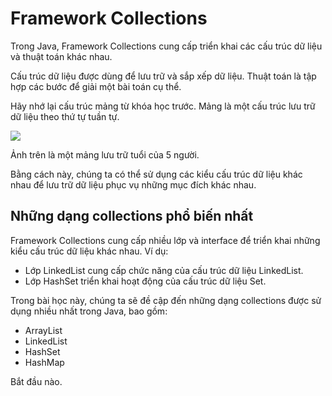 # Framework Collections

Trong Java, Framework Collections cung cấp triển khai các cấu trúc dữ liệu và thuật toán khác nhau.

Cấu trúc dữ liệu được dùng để lưu trữ và sắp xếp dữ liệu. Thuật toán là tập hợp các bước để giải một bài toán cụ thể.

Hãy nhớ lại cấu trúc mảng từ khóa học trước. Mảng là một cấu trúc lưu trữ dữ liệu theo thứ tự tuần tự.

![](/pictures/download.png)

Ảnh trên là một mảng lưu trữ tuổi của 5 người.

Bằng cách này, chúng ta có thể sử dụng các kiểu cấu trúc dữ liệu khác nhau để lưu trữ dữ liệu phục vụ những mục đích khác nhau.

## Những dạng collections phổ biến nhất

Framework Collections cung cấp nhiều lớp và interface để triển khai những kiểu cấu trúc dữ liệu khác nhau. Ví dụ:

- Lớp LinkedList cung cấp chức năng của cấu trúc dữ liệu LinkedList.
- Lớp HashSet triển khai hoạt động của cấu trúc dữ liệu Set.

Trong bài học này, chúng ta sẽ đề cập đến những dạng collections được sử dụng nhiều nhất trong Java, bao gồm:

- ArrayList
- LinkedList
- HashSet
- HashMap

Bắt đầu nào.